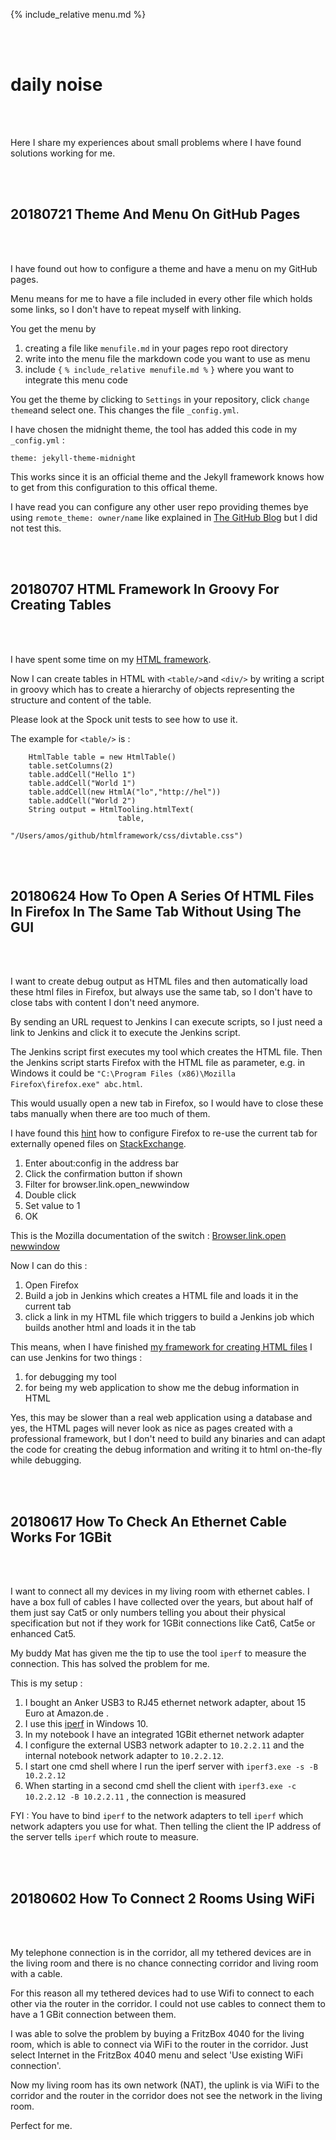 {% include_relative  menu.md %}

<br/>
<br/>

# daily noise

<br/>
<br/>

Here I share my experiences about small problems where I have found solutions working for me.

<br/>
<br/>

## 20180721 Theme And Menu On GitHub Pages

<br/>
<br/>

I have found out how to configure a theme and have a menu on my GitHub pages.

Menu means for me to have a file included in every other file which holds some links, 
so I don't have to repeat myself with linking.

You get the menu by 

1. creating a file like `menufile.md` in your pages repo root directory
2. write into the menu file the markdown code you want to use as menu
3. include `{` `% include_relative menufile.md %` `}` where you want to integrate this menu code

You get the theme by clicking to `Settings` in your repository, click `change theme`and select one.
This changes the file `_config.yml`.

I have chosen the midnight theme, the tool has added this code in my `_config.yml` :

    theme: jekyll-theme-midnight
    
This works since it is an official theme and the Jekyll framework knows how to get from this configuration 
to this offical theme.

I have read you can configure any other user repo providing themes bye using `remote_theme: owner/name` like
explained in [The GitHub Blog](https://blog.github.com/2017-11-29-use-any-theme-with-github-pages/) but I did not test this.

<br/>
<br/>

## 20180707 HTML Framework In Groovy For Creating Tables

<br/>
<br/>

I have spent some time on my [HTML framework](https://github.com/andrerolfs/htmlframework). 

Now I can create tables in HTML with `<table/>`and `<div/>` by writing a script in groovy which has to  create a
hierarchy of objects representing the structure and content of the table. 

Please look at the Spock unit tests to see how to use it.

The example for `<table/>` is :

```
    HtmlTable table = new HtmlTable()
    table.setColumns(2)
    table.addCell("Hello 1")
    table.addCell("World 1")
    table.addCell(new HtmlA("lo","http://hel"))
    table.addCell("World 2")
    String output = HtmlTooling.htmlText( 
                        table, 
                        "/Users/amos/github/htmlframework/css/divtable.css")
```

<br/>
<br/>

## 20180624 How To Open A Series Of HTML Files In Firefox In The Same Tab Without Using The GUI

<br/>
<br/>

I want to create debug output as HTML files and then automatically load these html files in Firefox, but always use the
same tab, so I don't have to close tabs with content I don't need anymore.

By sending an URL request to Jenkins I can execute scripts, so I just need a link to Jenkins and click it to execute the Jenkins script.

The Jenkins script first executes my tool which creates the HTML file. Then the Jenkins script starts Firefox with the HTML file as parameter, e.g. in Windows it could be `"C:\Program Files (x86)\Mozilla Firefox\firefox.exe" abc.html`.

This would usually open a new tab in Firefox, so I would have to close these tabs manually when there are too much of them.

I have found this [hint](https://superuser.com/questions/138298/force-firefox-to-open-pages-in-a-specific-tab-using-command-line) how to configure Firefox to re-use the current tab for externally opened files on
[StackExchange](https://stackexchange.com/).

1. Enter about:config in the address bar
2. Click the confirmation button if shown
3. Filter for browser.link.open_newwindow
4. Double click
5. Set value to 1
6. OK

This is the Mozilla documentation of the switch : [Browser.link.open newwindow](http://kb.mozillazine.org/Browser.link.open_newwindow)

Now I can do this :

1. Open Firefox
2. Build a job in Jenkins which creates a HTML file and loads it in the current tab
3. click a link in my HTML file which triggers to build a Jenkins job which builds another html and loads it in the tab

This means, when I have finished [my framework for creating HTML files](https://github.com/andrerolfs/htmlframework) I can
use Jenkins for two things :

1. for debugging my tool
2. for being my web application to show me the debug information in HTML

Yes, this may be slower than a real web application using a database and yes, the HTML pages will never look as nice as pages created with a professional framework, but I don't need to build any binaries and can adapt the code for creating the debug information and writing it to html on-the-fly while debugging.

<br/>
<br/>

## 20180617 How To Check An Ethernet Cable Works For 1GBit

<br/>
<br/>

I want to connect all my devices in my living room with ethernet cables. I have a box full of cables I have collected over the
years, but about half of them just say Cat5 or only numbers telling you about their physical specification but not if they work for
1GBit connections like Cat6, Cat5e or enhanced Cat5.

My buddy Mat has given me the tip to use the tool `iperf` to measure the connection. This has solved the problem for me.

This is my setup :

1. I bought an Anker USB3 to RJ45 ethernet network adapter, about 15 Euro at Amazon.de .
2. I use this [iperf](https://iperf.fr/) in Windows 10. 
3. In my notebook I have an integrated 1GBit ethernet network adapter 
4. I configure the external USB3 network adapter to `10.2.2.11` and the internal notebook network adapter to `10.2.2.12`.
5. I start one cmd shell where I run the iperf server with `iperf3.exe -s -B 10.2.2.12`
6. When starting in a second cmd shell the client with `iperf3.exe -c 10.2.2.12 -B 10.2.2.11` , the connection is measured 

FYI : You have to bind `iperf` to the network adapters to tell `iperf` which network adapters you use for what. Then telling
the client the IP address of the server tells `iperf` which route to measure. 

<br/>
<br/>

## 20180602 How To Connect 2 Rooms Using WiFi 

<br/>
<br/>

My telephone connection is in the corridor, all my tethered devices are in the living room and there is no chance connecting 
corridor and living room with a cable.

For this reason all my tethered devices had to use Wifi to connect to each other via the router in the corridor. I could not use 
cables to connect them to have a 1 GBit connection between them.

I was able to solve the problem by buying a FritzBox 4040 for the living room, which is able to connect via WiFi to the router in
the corridor. Just select Internet in the FritzBox 4040 menu and select 'Use existing WiFi connection'.

Now my living room has its own network (NAT), the uplink is via WiFi to the corridor and the router in the corridor does not see
the network in the living room.

Perfect for me.

